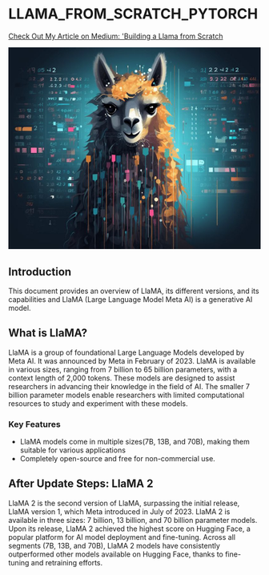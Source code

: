 # LLAMA_FROM_SCRATCH_PYTORCH
[Check Out My Article on Medium: 'Building a Llama from Scratch](https://medium.com/@raniahossam/llama-from-scratch-00c1844ed4d9)

![LLAMA Image](https://github.com/rania-hossam/LLAMA_FROM_SCRATCH_PYTORCH/raw/master/images/photo_6048509869687946819_x.jpg)


## Introduction

 This document provides an overview of LlaMA, its different versions, and its capabilities and LlaMA (Large Language Model Meta AI) is a generative AI model.

## What is LlaMA?

LlaMA is a group of foundational Large Language Models developed by Meta AI. It was announced by Meta in February of 2023. LlaMA is available in various sizes, ranging from 7 billion to 65 billion parameters, with a context length of 2,000 tokens. These models are designed to assist researchers in advancing their knowledge in the field of AI. The smaller 7 billion parameter models enable researchers with limited computational resources to study and experiment with these models.

### Key Features

- LlaMA models come in multiple sizes(7B, 13B, and 70B), making them suitable for various applications
- Completely open-source and free for non-commercial use.

## After Update Steps: LlaMA 2

LlaMA 2 is the second version of LlaMA, surpassing the initial release, LlaMA version 1, which Meta introduced in July of 2023. LlaMA 2 is available in three sizes: 7 billion, 13 billion, and 70 billion parameter models. Upon its release, LlaMA 2 achieved the highest score on Hugging Face, a popular platform for AI model deployment and fine-tuning. Across all segments (7B, 13B, and 70B), LlaMA 2 models have consistently outperformed other models available on Hugging Face, thanks to fine-tuning and retraining efforts.

